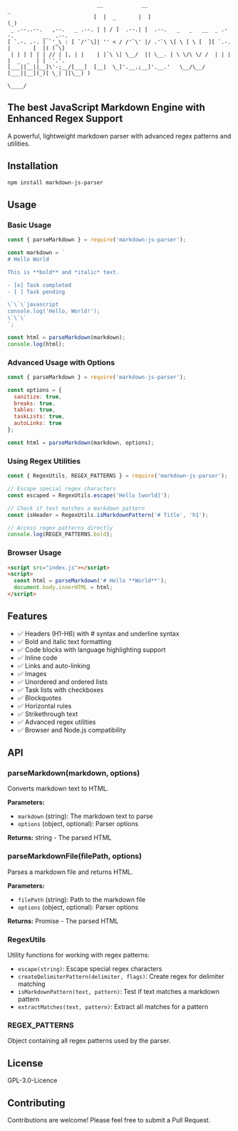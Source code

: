 ```
                            __            __                                     _         
                           [  |  _       |  ]                                   (_)   
 _ .--..--.   ,--.   _ .--. | | / ]  .--.| |  .--.   _   _   __  _ .--.         __  .--.  
[ `.-. .-. | `'_\ : [ `/'`\]| '' < / /'`\' |/ .'`\ \[ \ [ \ [  ][ `.-. |       [  |( (`\]  
 | | | | | | // | |, | |    | |`\ \| \__/  || \__. | \ \/\ \/ /  | | | |  _  _  | | `'.'. 
[___||__||__]\'-;__/[___]  [__|  \_]'.__.;__]'.__.'   \__/\__/  [___||__](_)[ \_| |[\__) )
                                                                             \____/
```

## The best JavaScript Markdown Engine with Enhanced Regex Support

A powerful, lightweight markdown parser with advanced regex patterns and utilities.

## Installation

```bash
npm install markdown-js-parser
```

## Usage

### Basic Usage

```javascript
const { parseMarkdown } = require('markdown-js-parser');

const markdown = `
# Hello World

This is **bold** and *italic* text.

- [x] Task completed
- [ ] Task pending

\`\`\`javascript
console.log('Hello, World!');
\`\`\`
`;

const html = parseMarkdown(markdown);
console.log(html);
```

### Advanced Usage with Options

```javascript
const { parseMarkdown } = require('markdown-js-parser');

const options = {
  sanitize: true,
  breaks: true,
  tables: true,
  taskLists: true,
  autoLinks: true
};

const html = parseMarkdown(markdown, options);
```

### Using Regex Utilities

```javascript
const { RegexUtils, REGEX_PATTERNS } = require('markdown-js-parser');

// Escape special regex characters
const escaped = RegexUtils.escape('Hello [world]');

// Check if text matches a markdown pattern
const isHeader = RegexUtils.isMarkdownPattern('# Title', 'h1');

// Access regex patterns directly
console.log(REGEX_PATTERNS.bold);
```

### Browser Usage

```html
<script src="index.js"></script>
<script>
  const html = parseMarkdown('# Hello **World**');
  document.body.innerHTML = html;
</script>
```

## Features

- ✅ Headers (H1-H6) with # syntax and underline syntax
- ✅ Bold and italic text formatting
- ✅ Code blocks with language highlighting support
- ✅ Inline code
- ✅ Links and auto-linking
- ✅ Images
- ✅ Unordered and ordered lists
- ✅ Task lists with checkboxes
- ✅ Blockquotes
- ✅ Horizontal rules
- ✅ Strikethrough text
- ✅ Advanced regex utilities
- ✅ Browser and Node.js compatibility

## API

### parseMarkdown(markdown, options)

Converts markdown text to HTML.

**Parameters:**
- `markdown` (string): The markdown text to parse
- `options` (object, optional): Parser options

**Returns:** string - The parsed HTML

### parseMarkdownFile(filePath, options)

Parses a markdown file and returns HTML.

**Parameters:**
- `filePath` (string): Path to the markdown file
- `options` (object, optional): Parser options

**Returns:** Promise<string> - The parsed HTML

### RegexUtils

Utility functions for working with regex patterns:

- `escape(string)`: Escape special regex characters
- `createDelimiterPattern(delimiter, flags)`: Create regex for delimiter matching
- `isMarkdownPattern(text, pattern)`: Test if text matches a markdown pattern
- `extractMatches(text, pattern)`: Extract all matches for a pattern

### REGEX_PATTERNS

Object containing all regex patterns used by the parser.

## License

GPL-3.0-Licence

## Contributing

Contributions are welcome! Please feel free to submit a Pull Request.
